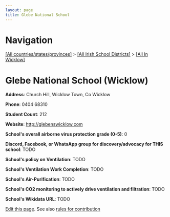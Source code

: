 ```yaml
---
layout: page
title: Glebe National School
---
```

# Navigation

[[All countries/states/provinces]](../../..) > [[All Irish School Districts]](../..) > [[All In Wicklow]](..)

# Glebe National School (Wicklow)

**Address**: Church Hill, Wicklow Town, Co Wicklow

**Phone**: 0404 68310

**Student Count**: 212

**Website**: <http://glebenswicklow.com>

**School's overall airborne virus protection grade (0-5)**: 0

**Discord, Facebook, or WhatsApp group for discovery/advocacy for THIS school**: TODO

**School's policy on Ventilation**: TODO

**School's Ventilation Work Completion**: TODO

**School's Air-Purification**: TODO

**School's CO2 monitoring to actively drive ventilation and filtration**: TODO

**School's Wikidata URL**: TODO


[Edit this page](https://github.com/ventilate-schools/Ireland/edit/main/./Wicklow/Glebe_National_School.md). See also [rules for contribution](../../../contribution-rules/)